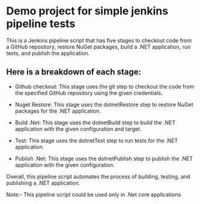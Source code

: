 # Demo project for simple jenkins pipeline tests

This is a Jenkins pipeline script that has five stages to checkout code from a GitHub repository, restore NuGet packages, build a .NET application, run tests, and publish the application.

## Here is a breakdown of each stage:

- Github checkout: This stage uses the git step to checkout the code from the specified GitHub repository using the given credentials.

- Nuget Restore: This stage uses the dotnetRestore step to restore NuGet packages for the .NET application.

- Build .Net: This stage uses the dotnetBuild step to build the .NET application with the given configuration and target.

- Test: This stage uses the dotnetTest step to run tests for the .NET application.

- Publish .Net: This stage uses the dotnetPublish step to publish the .NET application with the given configuration.

Overall, this pipeline script automates the process of building, testing, and publishing a .NET application.

Note:- This pipeline script could be used only in .Net core applications
